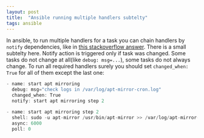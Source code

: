 ```yaml
---
layout: post
title:  "Ansible running multiple handlers subtelty"
tags: ansible
---
```


In ansible, to run multiple handlers for a task you can chain handlers by `notify` dependencies, like in [this stackoverflow answer](http://stackoverflow.com/a/31618968/890863). There is a small subtelty here. Notify action is triggered only if task was changed. Some tasks do not change at all(like `debug: msg=...`), some tasks do not always change. To run all required handlers surely you should set `changed_when: True` for all of them except the last one:

```c
- name: start apt mirroring
  debug: msg="check logs in /var/log/apt-mirror-cron.log"
  changed_when: True
  notify: start apt mirroring step 2

- name: start apt mirroring step 2
  shell: sudo -u apt-mirror /usr/bin/apt-mirror >> /var/log/apt-mirror-cron.log 2>&1
  async: 6000
  poll: 0
```
